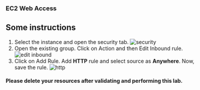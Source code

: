 ### EC2 Web Access

## Some instructions

1.	Select the instance and open the security tab. ![security](https://user-images.githubusercontent.com/84078733/192541070-e0125336-a855-4de9-9841-164a016fadc1.png)
2.	Open the existing group. Click on Action and then Edit Inbound rule. ![edit inbound](https://user-images.githubusercontent.com/84078733/192541619-f270dab3-d763-431f-8cbd-7e71d757b0e4.png)
3.	Click on Add Rule. Add **HTTP** rule and select source as **Anywhere**. Now, save the rule. ![http](https://user-images.githubusercontent.com/84078733/192542192-fd109dce-22f6-4ebb-9bf8-2c7eda90d6ad.png)

#### Please delete your resources after validating and performing this lab.
